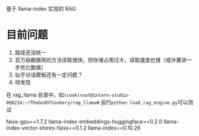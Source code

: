 基于 llama-index 实现的 RAG

# 目前问题

1. 路径还没统一
2. 百万级数据用的方法读取很快，但存储占用过大，读取速度也慢（或许要进一步优化数据）
3. 似乎对话模板还有一定问题？
4. 待发现

在 rag_llama 目录中，如`(cook)root@intern-studio-068214:~/TheGodOfCookery/rag_llama#`  运行`python load_rag_engine.py`可以测试

faiss-gpu==1.7.2
llama-index-embeddings-huggingface==0.2.0
llama-index-vector-stores-faiss==0.1.2
llama-index==0.10.26